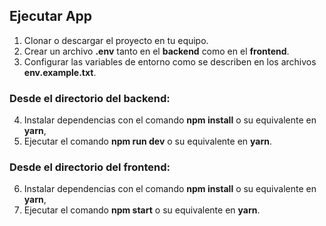 ## Ejecutar App
1. Clonar o descargar el proyecto en tu equipo.
2. Crear un archivo **.env** tanto en el **backend** como en el **frontend**.
3. Configurar las variables de entorno como se describen en los archivos **env.example.txt**.
### Desde el directorio del backend:
4. Instalar dependencias con el comando **npm install** o su equivalente en **yarn**, 
5. Ejecutar el comando **npm run dev** o su equivalente en **yarn**.
### Desde el directorio del frontend:
6. Instalar dependencias con el comando **npm install** o su equivalente en **yarn**, 
7. Ejecutar el comando **npm start** o su equivalente en **yarn**.
